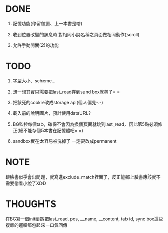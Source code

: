 # DONE
1. 記憶功能(停留位置、上一本書是啥)

2. 收到位置改變的訊息時 對相同小說名稱之頁面做相同動作(scroll)

3. 允許手動開關(2)的功能

# TODO
1. 字型大小、scheme...

2. 想一想其實只需要把last_read存到sand box就夠了= =

3. 把該死的cookie改成storage api(個人偏見-.-)

4. 載入前的說明圖片，預計使用dataURL?

5. BG監控每個tab，確保不會因為換個頁面就跳到last_read，因此第5點必須修正(總不能存個5本書在記憶體吧= =)

6. sandbox實在太容易被洗掉了 一定要改成permanent

# NOTE
跟臉書似乎會出問題，就寫進exclude_match裡面了，反正能都上臉書應該就不需要偷看小說了XDD 

# THOUGHTS
在BG寫一個init函數把last_read, pos, __name, __content, tab id, sync box這些複雜的邏輯都包起來一口氣回傳